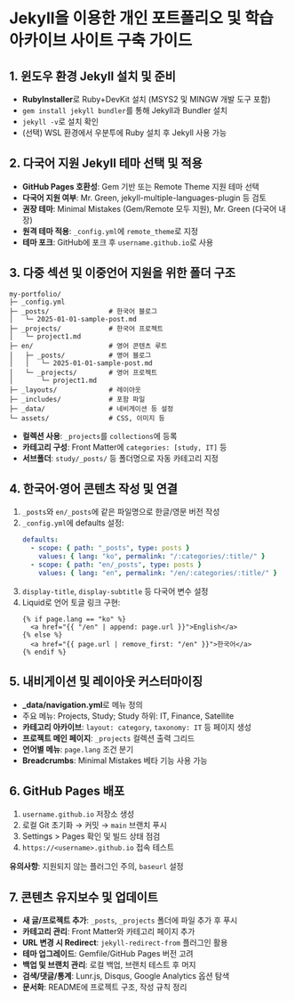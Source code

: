 # Jekyll을 이용한 개인 포트폴리오 및 학습 아카이브 사이트 구축 가이드

## 1. 윈도우 환경 Jekyll 설치 및 준비
- **RubyInstaller**로 Ruby+DevKit 설치 (MSYS2 및 MINGW 개발 도구 포함)
- `gem install jekyll bundler`를 통해 Jekyll과 Bundler 설치
- `jekyll -v`로 설치 확인
- (선택) WSL 환경에서 우분투에 Ruby 설치 후 Jekyll 사용 가능

## 2. 다국어 지원 Jekyll 테마 선택 및 적용
- **GitHub Pages 호환성**: Gem 기반 또는 Remote Theme 지원 테마 선택
- **다국어 지원 여부**: Mr. Green, jekyll-multiple-languages-plugin 등 검토
- **권장 테마**: Minimal Mistakes (Gem/Remote 모두 지원), Mr. Green (다국어 내장)
- **원격 테마 적용**: `_config.yml`에 `remote_theme`로 지정
- **테마 포크**: GitHub에 포크 후 `username.github.io`로 사용

## 3. 다중 섹션 및 이중언어 지원을 위한 폴더 구조
```
my-portfolio/
├─ _config.yml
├─ _posts/               # 한국어 블로그
│   └─ 2025-01-01-sample-post.md
├─ _projects/            # 한국어 프로젝트
│   └─ project1.md
├─ en/                   # 영어 콘텐츠 루트
│   ├─ _posts/           # 영어 블로그
│   │   └─ 2025-01-01-sample-post.md
│   └─ _projects/        # 영어 프로젝트
│       └─ project1.md
├─ _layouts/             # 레이아웃
├─ _includes/            # 포함 파일
├─ _data/                # 네비게이션 등 설정
└─ assets/               # CSS, 이미지 등
```
- **컬렉션 사용**: `_projects`를 `collections`에 등록
- **카테고리 구성**: Front Matter에 `categories: [study, IT]` 등
- **서브폴더**: `study/_posts/` 등 폴더명으로 자동 카테고리 지정

## 4. 한국어·영어 콘텐츠 작성 및 연결
1. `_posts`와 `en/_posts`에 같은 파일명으로 한글/영문 버전 작성
2. `_config.yml`에 defaults 설정:
   ```yaml
   defaults:
     - scope: { path: "_posts", type: posts }
       values: { lang: "ko", permalink: "/:categories/:title/" }
     - scope: { path: "en/_posts", type: posts }
       values: { lang: "en", permalink: "/en/:categories/:title/" }
   ```
3. `display-title`, `display-subtitle` 등 다국어 변수 설정
4. Liquid로 언어 토글 링크 구현:
   ```liquid
   {% if page.lang == "ko" %}
     <a href="{{ "/en" | append: page.url }}">English</a>
   {% else %}
     <a href="{{ page.url | remove_first: "/en" }}">한국어</a>
   {% endif %}
   ```

## 5. 내비게이션 및 레이아웃 커스터마이징
- **_data/navigation.yml**로 메뉴 정의
- 주요 메뉴: Projects, Study; Study 하위: IT, Finance, Satellite
- **카테고리 아카이브**: `layout: category`, `taxonomy: IT` 등 페이지 생성
- **프로젝트 메인 페이지**: `_projects` 컬렉션 출력 그리드
- **언어별 메뉴**: `page.lang` 조건 분기
- **Breadcrumbs**: Minimal Mistakes 베타 기능 사용 가능

## 6. GitHub Pages 배포
1. `username.github.io` 저장소 생성
2. 로컬 Git 초기화 → 커밋 → `main` 브랜치 푸시
3. Settings > Pages 확인 및 빌드 상태 점검
4. `https://<username>.github.io` 접속 테스트

**유의사항**: 지원되지 않는 플러그인 주의, `baseurl` 설정

## 7. 콘텐츠 유지보수 및 업데이트
- **새 글/프로젝트 추가**: `_posts`, `_projects` 폴더에 파일 추가 후 푸시
- **카테고리 관리**: Front Matter와 카테고리 페이지 추가
- **URL 변경 시 Redirect**: `jekyll-redirect-from` 플러그인 활용
- **테마 업그레이드**: Gemfile/GitHub Pages 버전 고려
- **백업 및 브랜치 관리**: 로컬 백업, 브랜치 테스트 후 머지
- **검색/댓글/통계**: Lunr.js, Disqus, Google Analytics 옵션 탐색
- **문서화**: README에 프로젝트 구조, 작성 규칙 정리
